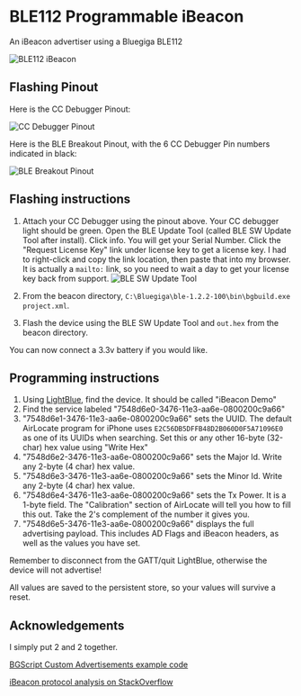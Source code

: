 # BLE112 Programmable iBeacon #

An iBeacon advertiser using a Bluegiga BLE112

![BLE112 iBeacon](http://cl.ly/image/2Z1V3i3R1A3j/IMG_1201.JPG)

## Flashing Pinout ##
Here is the CC Debugger Pinout:

![CC Debugger Pinout](http://cl.ly/image/2B2s3R0V0Y0R/target-connector-pinout.png)

Here is the BLE Breakout Pinout, with the 6 CC Debugger Pin numbers indicated in black:

![BLE Breakout Pinout](http://cl.ly/image/1V0k2P0G1m3j/ble-breakout-pinout-cc-debugger.png)

## Flashing instructions ##
1.  Attach your CC Debugger using the pinout above.  Your CC debugger light should be green.  Open the BLE Update Tool (called BLE SW Update Tool after install).  Click info.  You will get your Serial Number.  Click the "Request License Key" link under license key to get a license key.  I had to right-click and copy the link location, then paste that into my browser.  It is actually a `mailto:` link, so you need to wait a day to get your license key back from support.
 ![BLE SW Update Tool](http://cl.ly/image/38393t310u41/BLESWUpdateTool.PNG)
2. From the beacon directory, `C:\Bluegiga\ble-1.2.2-100\bin\bgbuild.exe project.xml`.

3. Flash the device using the BLE SW Update Tool and `out.hex` from the beacon directory.

You can now connect a 3.3v battery if you would like.

## Programming instructions ##
1. Using [LightBlue](https://itunes.apple.com/us/app/lightblue-bluetooth-low-energy/id557428110?mt=8), find the device.  It should be called "iBeacon Demo"
2. Find the service labeled "7548d6e0-3476-11e3-aa6e-0800200c9a66"
3. "7548d6e1-3476-11e3-aa6e-0800200c9a66"  sets the UUID.  The default AirLocate program for iPhone uses `E2C56DB5DFFB48D2B060D0F5A71096E0` as one of its UUIDs when searching.  Set this or any other 16-byte (32-char) hex value using "Write Hex"
4. "7548d6e2-3476-11e3-aa6e-0800200c9a66"  sets the Major Id.  Write any 2-byte (4 char) hex value.
5. "7548d6e3-3476-11e3-aa6e-0800200c9a66"  sets the Minor Id.  Write any 2-byte (4 char) hex value.
6. "7548d6e4-3476-11e3-aa6e-0800200c9a66"  sets the Tx Power.  It is a 1-byte field.  The "Calibration" section of AirLocate will tell you how to fill this out.  Take the 2's complement of the number it gives you.
7. "7548d6e5-3476-11e3-aa6e-0800200c9a66" displays the full advertising payload.  This includes AD Flags and iBeacon headers, as well as the values you have set.

Remember to disconnect from the GATT/quit LightBlue, otherwise the device will not advertise!

All values are saved to the persistent store, so your values will survive a reset.


## Acknowledgements ##

I simply put 2 and 2 together.

[BGScript Custom Advertisements example code](https://bluegiga.zendesk.com/entries/23130518-BGScript-custom-advertisement-Custom-advertisement-packet-creation)

[iBeacon protocol analysis on StackOverflow](http://stackoverflow.com/questions/18906988/what-is-the-ibeacon-bluetooth-profile/)
